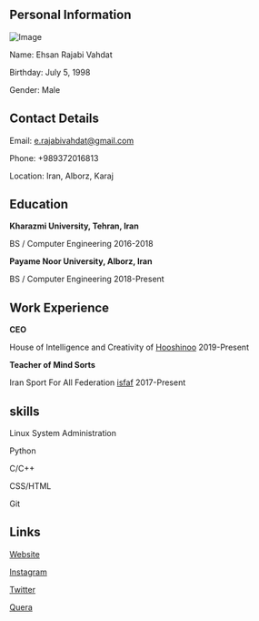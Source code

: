 ## Personal Information
![Image](http://hooshinoo.ir/wp-content/uploads/2020/04/PicsArt_04-05-03.30.32-300x300.jpg)

Name: Ehsan Rajabi Vahdat

Birthday: July 5, 1998

Gender: Male

## Contact Details
Email: e.rajabivahdat@gmail.com

Phone: +989372016813

Location: Iran, Alborz, Karaj

## Education
**Kharazmi University, Tehran, Iran**

BS / Computer Engineering 2016-2018

**Payame Noor University, Alborz, Iran**

BS / Computer Engineering 2018-Present

## Work Experience
**CEO**

House of Intelligence and Creativity of [Hooshinoo](http://hooshinoo.ir/) 2019-Present

**Teacher of Mind Sorts**

Iran Sport For All Federation [isfaf](http://www.isfaf.ir/) 2017-Present

## skills
Linux System Administration

Python

C/C++

CSS/HTML

Git

## Links
[Website](http://ehsanrajabivahdat.ir)

[Instagram](http://instagram.com/ehsanrajabivahdat)

[Twitter](http://twitter.com/rajabivahdat)

[Quera](https://quera.ir/profile/ehsan.rubikk2020)
